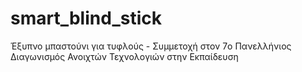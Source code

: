 # smart_blind_stick
Έξυπνο μπαστούνι για τυφλούς - Συμμετοχή στον 7o Πανελλήνιος Διαγωνισμός Ανοιχτών Τεχνολογιών στην Εκπαίδευση

